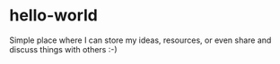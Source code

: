 # hello-world
Simple place where I can store my ideas, resources, or even share and discuss things with others :-)
